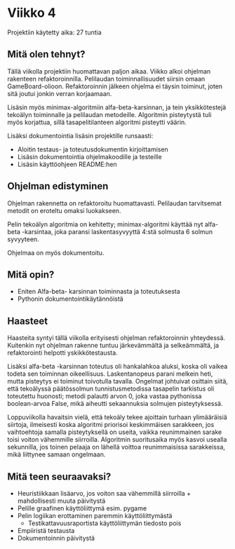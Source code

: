 # Viikko 4
Projektiin käytetty aika: 27 tuntia

## Mitä olen tehnyt?
Tällä viikolla projektiin huomattavan paljon aikaa. Viikko alkoi ohjelman rakenteen refaktoroinnilla. Pelilaudan toiminnallisuudet siirsin omaan 
GameBoard-olioon. Refaktoroinnin jälkeen ohjelma ei täysin toiminut, joten sitä 
joutui jonkin verran korjaamaan.

Lisäsin myös minimax-algoritmiin alfa-beta-karsinnan, ja tein yksikkötestejä tekoälyn toiminnalle ja
pelilaudan metodeille. Algoritmin pisteytystä tuli myös korjattua, sillä 
tasapelitilanteen algoritmi pisteytti väärin.

Lisäksi dokumentointia lisäsin projektille runsaasti:
- Aloitin testaus- ja toteutusdokumentin kirjoittamisen
- Lisäsin dokumentointia ohjelmakoodille ja testeille
- Lisäsin käyttöohjeen README:hen

## Ohjelman edistyminen
Ohjelman rakennetta on refaktoroitu huomattavasti. Pelilaudan tarvitsemat metodit on eroteltu omaksi luokakseen. 

Pelin tekoälyn algoritmia on kehitetty; minimax-algoritmi käyttää nyt alfa-beta -karsintaa,
joka paransi laskentasyvyyttä 4:stä solmusta 6 solmun syvyyteen.

Ohjelmaa on myös dokumentoitu.

## Mitä opin?
- Eniten Alfa-beta- karsinnan toiminnasta ja toteutuksesta
- Pythonin dokumentointikäytännöistä

## Haasteet
Haasteita syntyi tällä viikolla erityisesti ohjelman refaktoroinnin yhteydessä. Kuitenkin nyt 
ohjelman rakenne tuntuu järkevämmältä ja selkeämmältä, ja refaktorointi helpotti yskikkötestausta.

Lisäksi alfa-beta -karsinnan toteutus oli hankalahkoa aluksi, koska oli vaikea todeta sen
toiminnan oikeellisuus. Laskentanopeus parani melkein heti, mutta pisteytys ei toiminut toivotulla tavalla. Ongelmat johtuivat
osittain siitä, että tekoälyssä päätössolmun tunnistusmetodissa tasapelin tarkistus oli toteutettu huonosti; metodi palautti arvon 0, 
joka vastaa pythonissa boolean-arvoa False, mikä aiheutti sekaannuksia solmujen pisteytyksessä.

Loppuviikolla havaitsin vielä, että tekoäly tekee ajoittain turhaan ylimääräisiä siirtoja, 
ilmeisesti koska algoritmi priorisoi keskimmäisen sarakkeen, jos vaihtoehtoja samalla pisteytyksellä on 
useita, vaikka reunimmainen sarake toisi voiton vähemmille siirroilla. Algoritmin suoritusaika myös kasvoi usealla sekunnilla, 
jos toinen pelaaja on lähellä voittoa reunimmaisissa sarakkeissa, mikä liittynee samaan ongelmaan.

## Mitä teen seuraavaksi?
- Heuristiikkaan lisäarvo, jos voiton saa vähemmillä siirroilla + mahdollisesti muuta päivitystä
- Pelille graafinen käyttöliittymä esim. pygame
- Pelin logiikan erottaminen paremmin käyttöliittymästä
  - Testikattavuusraportista käyttöliittymän tiedosto pois
- Empiiristä testausta
- Dokumentoinnin päivitystä
